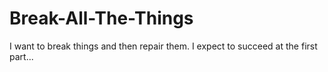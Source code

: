 # Break-All-The-Things
I want to break things and then repair them. I expect to succeed at the first part...
